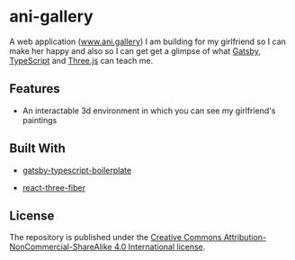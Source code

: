 # ani-gallery

A web application (www.ani.gallery) I am building for my girlfriend so I can make her happy and also so I can get get a glimpse of what [Gatsby](https://www.gatsbyjs.org/), [TypeScript](https://www.typescriptlang.org/) and [Three.js](https://threejs.org/) can teach me.

## Features

* An interactable 3d environment in which you can see my girlfriend's paintings

## Built With

*  [gatsby-typescript-boilerplate](https://www.gatsbyjs.com/starters/leachjustin18/gatsby-typescript-boilerplate)  

*  [react-three-fiber](https://github.com/pmndrs/react-three-fiber)

## License

The repository is published under the [Creative Commons Attribution-NonCommercial-ShareAlike 4.0 International license](https://creativecommons.org/licenses/by-nc-sa/4.0/).